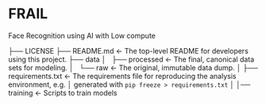 # FRAIL
Face Recognition using AI with Low compute

├── LICENSE
├── README.md                               <- The top-level README for developers using this project.
├── data
│   ├── processed                           <- The final, canonical data sets for modeling.
│   └── raw                                 <- The original, immutable data dump.
│
├── requirements.txt                        <- The requirements file for reproducing the analysis environment, e.g.
│                                              generated with `pip freeze > requirements.txt`
│
│── training                            <- Scripts to train models
